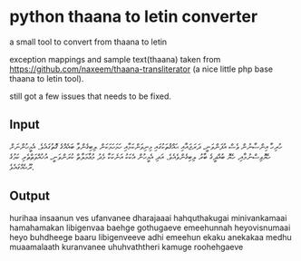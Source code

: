 # python thaana to letin converter 
a small tool to convert from thaana to letin 

exception mappings and sample text(thaana) taken from https://github.com/naxeem/thaana-transliterator (a nice little php base thaana to letin tool). 

still got a few issues that needs to be fixed. 

## Input

ހުރިހާ އިންސާނުން ވެސް އުފަންވަނީ، ދަރަޖައާއި ޙައްޤުތަކުގައި މިނިވަންކަމާއި ހަމަހަމަކަން ލިބިގެންވާ ބައެއްގެ ގޮތުގައެވެ. އެމީހުންނަށް ހެޔޮވިސްނުމާއި، ހެޔޮ ބުއްދީގެ ބާރު ލިބިގެންވެއެވެ. އަދި އެމީހުން އެކަކު އަނެކަކާ މެދު މުޢާމަލާތް ކުރަންވަނީ، އުޚުއްވަތްތެރި ކަމުގެ ރޫޙެއްގައެވެ.

## Output 

hurihaa insaanun ves ufanvanee dharajaaai hahquthakugai minivankamaai hamahamakan libigenvaa baehge gothugaeve emeehunnah heyovisnumaai heyo buhdheege baaru libigenveeve adhi emeehun ekaku anekakaa medhu muaamalaath kuranvanee uhuhvaththeri kamuge roohehgaeve 

